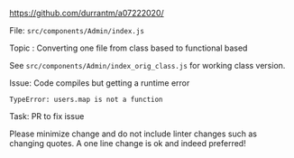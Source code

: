 https://github.com/durrantm/a07222020/

File: `src/components/Admin/index.js`

Topic : Converting one file from class based to functional based

See `src/components/Admin/index_orig_class.js` for working class version.

Issue:  Code compiles but getting a runtime error

`TypeError: users.map is not a function`

Task: PR to fix issue

Please minimize change and do not include linter changes such as changing quotes.
A one line change is ok and indeed preferred!
